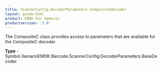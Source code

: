 ```yaml
---
title: ScannerConfig.DecoderParameters.CompositeCDecoder
layout: guide.html
product: EMDK For Xamarin
productversion: '1.0'
---
```

The CompositeC class provides access to parameters that are available for the CompositeC decoder.

**Type** - Symbol.XamarinEMDK.Barcode.ScannerConfig.DecoderParameters.BaseDecoder














